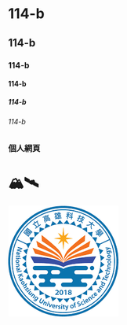 # 114-b
## 114-b
### 114-b
#### 114-b
##### 114-b
###### 114-b

### 個人網頁

# 🏔️🛰️
![NKUST](nkust.png)
